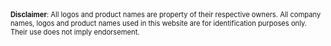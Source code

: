 
<!-- CSS AND JS -->

<style type="text/css">

small {
    font-size: 80%;
}

</style>

<small>
<b>Disclaimer</b>: All logos and product names are property of their respective owners. All company names, logos and product names used in this website are for identification purposes only. Their use does not imply endorsement.
</small>
